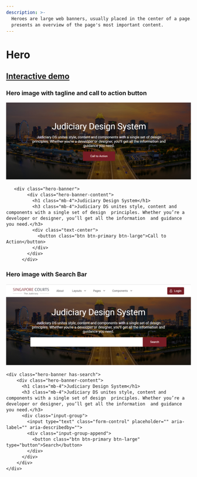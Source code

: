 ```yaml
---
description: >-
  Heroes are large web banners, usually placed in the center of a page. It
  presents an overview of the page's most important content.
---
```


# Hero

## [Interactive demo](http://cloud.crimsonlogic.com/2021/website/jds/v1/components.html#hero-wrapper)

### Hero image with tagline and call to action button

![](../.gitbook/assets/image%20%2851%29.png)

```text
   <div class="hero-banner">
        <div class="hero-banner-content">
          <h1 class="mb-4">Judiciary Design System</h1>
          <h3 class="mb-4">Judiciary DS unites style, content and components with a single set of design  principles. Whether you’re a developer or designer, you’ll get all the information  and guidance you need.</h3>
          <div class="text-center">
            <button class="btn btn-primary btn-large">Call to Action</button>
          </div>
        </div>
      </div>
```

### Hero image with Search Bar

![](../.gitbook/assets/image%20%2854%29.png)

```text
<div class="hero-banner has-search">
    <div class="hero-banner-content">
      <h1 class="mb-4">Judiciary Design System</h1>
      <h3 class="mb-4">Judiciary DS unites style, content and components with a single set of design  principles. Whether you’re a developer or designer, you’ll get all the information  and guidance you need.</h3>
      <div class="input-group">
        <input type="text" class="form-control" placeholder="" aria-label="" aria-describedby="">
        <div class="input-group-append">
          <button class="btn btn-primary btn-large" type="button">Search</button>
        </div>
      </div>
    </div>
</div>
```


